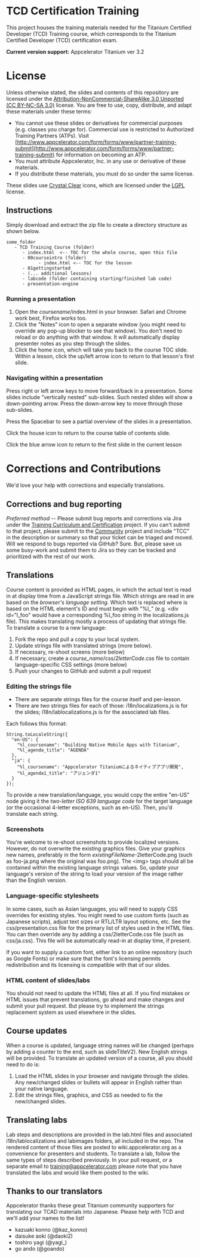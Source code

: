 # TCD Certification Training

This project houses the training materials needed for the Titanium Certified Developer (TCD) Training course, which corresponds to the Titanium Certified Developer (TCD) certification exam.

**Current version support:** Appcelerator Titanium ver 3.2

# License

Unless otherwise stated, the slides and contents of this repository are licensed under the [Attribution-NonCommercial-ShareAlike 3.0 Unported (CC BY-NC-SA 3.0)](http://creativecommons.org/licenses/by-nc-sa/3.0/) license. You are free to use, copy, distribute, and adapt these materials under these terms:

* You cannot use these slides or derivatives for commercial purposes (e.g. classes you charge for). Commercial use is restricted to Authorized Training Partners (ATPs). Visit [http://www.appcelerator.com/form/forms/www/partner-training-submit](http://www.appcelerator.com/form/forms/www/partner-training-submit) for information on becoming an ATP.
* You must attribute Appcelerator, Inc. in any use or derivative of these materials.
* If you distribute these materials, you must do so under the same license.

These slides use [Crystal Clear](http://commons.wikimedia.org/wiki/Crystal_Clear) icons, which are licensed under the [LGPL](http://www.everaldo.com/crystal/?action=license) license.


## Instructions 

Simply download and extract the zip file to create a directory structure as shown below.  

```
some_folder  
   - TCD Training Course (folder)  
      - index.html  <-- TOC for the whole course, open this file 
      - 00courseintro (folder)  
            - index.html <-- TOC for the lesson  
      - 01gettingstarted
      - (... additional lessons)
      - labcode (folder containing starting/finished lab code)  
      - presentation-engine
```

### Running a presentation

1. Open the *coursename*/index.html in your browser. Safari and Chrome work best, Firefox works too.
2. Click the "Notes" icon to open a separate window (you might need to override any pop-up blocker to see that window). You don't need to reload or do anything with that window. It will automatically display presenter notes as you step through the slides. 
3. Click the home icon, which will take you back to the course TOC slide. Within a lesson, click the up/left arrow icon to return to that lesson's first slide.

### Navigating within a presentation

Press right or left arrow keys to move forward/back in a presentation. Some slides include "vertically nested" sub-slides. Such nested slides will show a down-pointing arrow. Press the down-arrow key to move through those sub-slides.

Press the Spacebar to see a partial overview of the slides in a presentation.

Click the house icon to return to the course table of contents slide.

Click the blue arrow icon to return to the first slide in the current lesson

<!--
### Downloading a specific version of the slides

We recently started tagging releases of these slides with the corresponding Titanium version. That way, you can download slides for a given version.

**Step 1:** Click Tags as shown:

<img src='https://img.skitch.com/20120808-cushunc9ksj4i2tux99sxka2hc.png' width='640' alt='Downloading at a given tag step 1' style='border: 1px solid #000;'>

**Step 2:** Click the download version; you'll get a zip of the repo at that state:

<img src='https://img.skitch.com/20120808-mk19ffd8bc1t9sgpu3muj37w9x.png' width='640' alt='Download the zip file' style='border: 1px solid #000;'>

**Step 3:** Unzip the archive you downloaded and rename it to **tcd_certification**
-->

# Corrections and Contributions

We'd love your help with corrections and especially translations. 

## Corrections and bug reporting

*Preferred method* -- Please submit bug reports and corrections via Jira under the [Training Curriculum and Certification](https://jira.appcelerator.org/browse/TCC) project. If you can't submit to that project, please submit to the [Community](https://jira.appcelerator.org/browse/TC) project and include "TCC" in the description or summary so that your ticket can be triaged and moved. Will we respond to bugs reported via GitHub? Sure. But, please save us some busy-work and submit them to Jira so they can be tracked and prioritized with the rest of our work.

## Translations

Course content is provided as HTML pages, in which the actual text is read in at display time from a JavaScript strings file. Which strings are read in are based on the *browser's language setting.* Which text is replaced where is based on the HTML element's ID and must begin with "%l\_" (e.g. &lt;div id="l_foo" would have a corresponding %l\_foo string in the localizations.js file). This makes translating mostly a process of updating that strings file. To translate a course to a new language: 


1. Fork the repo and pull a copy to your local system.
2. Update strings file with translated strings (more below).
3. If necessary, re-shoot screens (more below) 
4. If necessary, create a _course_name_/css/_2letterCode_.css file to contain language-specific CSS settings (more below)
5. Push your changes to GitHub and submit a pull request


### Editing the strings file 

* There are separate strings files for the course itself and per-lesson. 
* There are _two_ strings files for each of those: i18n/localizations.js is for the slides; i18n/lablocalizations.js is for the associated lab files. 

Each follows this format: 

```
String.toLocaleString({ 
  "en-US": { 
    "%l_coursename": "Building Native Mobile Apps with Titanium", 
    "%l_agenda_title": "AGENDA" 
  }, 
  "ja": { 
    "%l_coursename": "Appcelerator Titaniumによるネイティブアプリ開発", 
    "%l_agenda1_title": "アジェンダ1" 
  } 
}); 
```

To provide a new translation/language, you would copy the entire "en-US" node giving it the _two-letter ISO 639 language code_ for the target language (or the occasional 4-letter exceptions, such as en-US). Then, you'd translate each string. 

### Screenshots 

You're welcome to re-shoot screenshots to provide localized versions. However, do not overwrite the existing graphics files. Give your graphics new names, preferably in the form _existingFileName_\-2letterCode.png (such as foo-ja.png where the original was foo.png). The &lt;img> tags should all be contained within the existing language strings values. So, update your language's version of the string to load your version of the image rather than the English version. 

### Language-specific stylesheets 

In some cases, such as Asian languages, you will need to supply CSS overrides for existing styles. You might need to use custom fonts (such as Japanese scripts), adjust text sizes or RTL/LTR layout options, etc. See the css/presentation.css file for the primary list of styles used in the HTML files. You can then override any by adding a css/2letterCode.css file (such as css/ja.css). This file will be automatically read-in at display time, if present.

If you want to supply a custom font, either link to an online repository (such as Google Fonts) or make sure that the font's licensing permits redistribution and its licensing is compatible with that of our slides. 

### HTML content of slides/labs 

You should not need to update the HTML files at all. If you find mistakes or HTML issues that prevent translations, go ahead and make changes and submit your pull request. But please try to implement the strings replacement system as used elsewhere in the slides.


## Course updates 

When a course is updated, language string names will be changed (perhaps by adding a counter to the end, such as slideTitleV2). New English strings will be provided. To translate an updated version of a course, all you should need to do is: 

1. Load the HTML slides in your browser and navigate through the slides. Any new/changed slides or bullets will appear in English rather than your native language. 
2. Edit the strings files, graphics, and CSS as needed to fix the new/changed slides. 

## Translating labs

Lab steps and descriptions are provided in the lab.html files and associated i18n/lablocalizations and labimages folders, all included in the repo. The rendered content of those files are posted to wiki.appcelerator.org as a convenience for presenters and students. To translate a lab, follow the same types of steps described previously. In your pull request, or a separate email to training@appcelerator.com please note that you have translated the labs and would like them posted to the wiki. 

## Thanks to our translators

Appcelerator thanks these great Titanium community supporters for translating our TCAD materials into Japanese. Please help with TCD and we'll add your names to the list!

* kazuaki konno (@kaz_konno)
* daisuke aoki (@daoki2)
* toshiro yagi (@yagi_)
* go ando (@goando)


